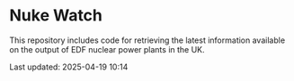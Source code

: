 # Nuke Watch

This repository includes code for retrieving the latest information available on the output of EDF nuclear power plants in the UK.

Last updated: 2025-04-19 10:14